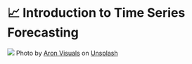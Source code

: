 # :chart_with_upwards_trend: Introduction to Time Series Forecasting

![](https://github.com/dpbac/time-series/tree/master/images/jon-tyson-FlHdnPO6dlw-unsplash.jpg)
Photo by <a href="https://unsplash.com/@jontyson?utm_content=creditCopyText&utm_medium=referral&utm_source=unsplash">Aron Visuals</a> on <a href="https://unsplash.com/photos/brown-and-white-clocks-FlHdnPO6dlw?utm_content=creditCopyText&utm_medium=referral&utm_source=unsplash">Unsplash</a>
